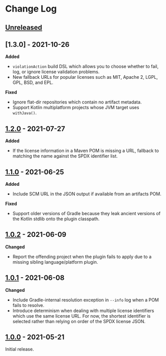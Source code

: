 # Change Log

## [Unreleased]


## [1.3.0] - 2021-10-26

**Added**

- `violationAction` build DSL which allows you to choose whether to fail, log, or ignore license
  validation problems.
- New fallback URLs for popular licenses such as MIT, Apache 2, LGPL, GPL, BSD, and EPL.

**Fixed**

- Ignore flat-dir repositories which contain no artifact metadata.
- Support Kotlin multiplatform projects whose JVM target uses `withJava()`.


## [1.2.0] - 2021-07-27

**Added**

 - If the license information in a Maven POM is missing a URL, fallback to matching the name against the SPDX identifier list.


## [1.1.0] - 2021-06-25

**Added**

 - Include SCM URL in the JSON output if available from an artifacts POM.

**Fixed**

 - Support older versions of Gradle because they leak ancient versions of the Kotlin stdlib onto the plugin classpath.


## [1.0.2] - 2021-06-09

**Changed**

 - Report the offending project when the plugin fails to apply due to a missing sibling language/platform plugin.


## [1.0.1] - 2021-06-08

**Changed**

 - Include Gradle-internal resolution exception in `--info` log when a POM fails to resolve.
 - Introduce determinism when dealing with multiple license identifiers which use the same license URL. For now, the shortest identifier is selected rather than relying on order of the SPDX license JSON.


## [1.0.0] - 2021-05-21

Initial release.



[Unreleased]: https://github.com/cashapp/licensee/compare/1.3.0...HEAD
[1.2.0]: https://github.com/cashapp/licensee/releases/tag/1.3.0
[1.2.0]: https://github.com/cashapp/licensee/releases/tag/1.2.0
[1.1.0]: https://github.com/cashapp/licensee/releases/tag/1.1.0
[1.0.2]: https://github.com/cashapp/licensee/releases/tag/1.0.2
[1.0.1]: https://github.com/cashapp/licensee/releases/tag/1.0.1
[1.0.0]: https://github.com/cashapp/licensee/releases/tag/1.0.0
